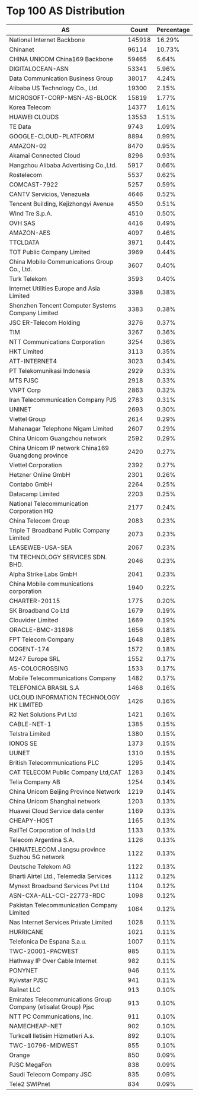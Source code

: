 # Top 100 AS Distribution
| AS | Count | Percentage |
|----|----|----|
| National Internet Backbone | 145918 | 16.29% |
| Chinanet | 96114 | 10.73% |
| CHINA UNICOM China169 Backbone | 59465 | 6.64% |
| DIGITALOCEAN-ASN | 53341 | 5.96% |
| Data Communication Business Group | 38017 | 4.24% |
| Alibaba US Technology Co., Ltd. | 19300 | 2.15% |
| MICROSOFT-CORP-MSN-AS-BLOCK | 15819 | 1.77% |
| Korea Telecom | 14377 | 1.61% |
| HUAWEI CLOUDS | 13553 | 1.51% |
| TE Data | 9743 | 1.09% |
| GOOGLE-CLOUD-PLATFORM | 8894 | 0.99% |
| AMAZON-02 | 8470 | 0.95% |
| Akamai Connected Cloud | 8296 | 0.93% |
| Hangzhou Alibaba Advertising Co.,Ltd. | 5917 | 0.66% |
| Rostelecom | 5537 | 0.62% |
| COMCAST-7922 | 5257 | 0.59% |
| CANTV Servicios, Venezuela | 4646 | 0.52% |
| Tencent Building, Kejizhongyi Avenue | 4550 | 0.51% |
| Wind Tre S.p.A. | 4510 | 0.50% |
| OVH SAS | 4416 | 0.49% |
| AMAZON-AES | 4097 | 0.46% |
| TTCLDATA | 3971 | 0.44% |
| TOT Public Company Limited | 3969 | 0.44% |
| China Mobile Communications Group Co., Ltd. | 3607 | 0.40% |
| Turk Telekom | 3593 | 0.40% |
| Internet Utilities Europe and Asia Limited | 3398 | 0.38% |
| Shenzhen Tencent Computer Systems Company Limited | 3383 | 0.38% |
| JSC ER-Telecom Holding | 3276 | 0.37% |
| TIM | 3267 | 0.36% |
| NTT Communications Corporation | 3254 | 0.36% |
| HKT Limited | 3113 | 0.35% |
| ATT-INTERNET4 | 3023 | 0.34% |
| PT Telekomunikasi Indonesia | 2929 | 0.33% |
| MTS PJSC | 2918 | 0.33% |
| VNPT Corp | 2863 | 0.32% |
| Iran Telecommunication Company PJS | 2783 | 0.31% |
| UNINET | 2693 | 0.30% |
| Viettel Group | 2614 | 0.29% |
| Mahanagar Telephone Nigam Limited | 2607 | 0.29% |
| China Unicom Guangzhou network | 2592 | 0.29% |
| China Unicom IP network China169 Guangdong province | 2420 | 0.27% |
| Viettel Corporation | 2392 | 0.27% |
| Hetzner Online GmbH | 2301 | 0.26% |
| Contabo GmbH | 2264 | 0.25% |
| Datacamp Limited | 2203 | 0.25% |
| National Telecommunication Corporation HQ | 2177 | 0.24% |
| China Telecom Group | 2083 | 0.23% |
| Triple T Broadband Public Company Limited | 2073 | 0.23% |
| LEASEWEB-USA-SEA | 2067 | 0.23% |
| TM TECHNOLOGY SERVICES SDN. BHD. | 2046 | 0.23% |
| Alpha Strike Labs GmbH | 2041 | 0.23% |
| China Mobile communications corporation | 1940 | 0.22% |
| CHARTER-20115 | 1775 | 0.20% |
| SK Broadband Co Ltd | 1679 | 0.19% |
| Clouvider Limited | 1669 | 0.19% |
| ORACLE-BMC-31898 | 1656 | 0.18% |
| FPT Telecom Company | 1648 | 0.18% |
| COGENT-174 | 1572 | 0.18% |
| M247 Europe SRL | 1552 | 0.17% |
| AS-COLOCROSSING | 1533 | 0.17% |
| Mobile Telecommunications Company | 1482 | 0.17% |
| TELEFONICA BRASIL S.A | 1468 | 0.16% |
| UCLOUD INFORMATION TECHNOLOGY HK LIMITED | 1426 | 0.16% |
| R2 Net Solutions Pvt Ltd | 1421 | 0.16% |
| CABLE-NET-1 | 1385 | 0.15% |
| Telstra Limited | 1380 | 0.15% |
| IONOS SE | 1373 | 0.15% |
| UUNET | 1310 | 0.15% |
| British Telecommunications PLC | 1295 | 0.14% |
| CAT TELECOM Public Company Ltd,CAT | 1283 | 0.14% |
| Telia Company AB | 1254 | 0.14% |
| China Unicom Beijing Province Network | 1219 | 0.14% |
| China Unicom Shanghai network | 1203 | 0.13% |
| Huawei Cloud Service data center | 1169 | 0.13% |
| CHEAPY-HOST | 1165 | 0.13% |
| RailTel Corporation of India Ltd | 1133 | 0.13% |
| Telecom Argentina S.A. | 1126 | 0.13% |
| CHINATELECOM Jiangsu province Suzhou 5G network | 1122 | 0.13% |
| Deutsche Telekom AG | 1122 | 0.13% |
| Bharti Airtel Ltd., Telemedia Services | 1112 | 0.12% |
| Mynext Broadband Services Pvt Ltd | 1104 | 0.12% |
| ASN-CXA-ALL-CCI-22773-RDC | 1098 | 0.12% |
| Pakistan Telecommunication Company Limited | 1064 | 0.12% |
| Nas Internet Services Private Limited | 1028 | 0.11% |
| HURRICANE | 1021 | 0.11% |
| Telefonica De Espana S.a.u. | 1007 | 0.11% |
| TWC-20001-PACWEST | 985 | 0.11% |
| Hathway IP Over Cable Internet | 982 | 0.11% |
| PONYNET | 946 | 0.11% |
| Kyivstar PJSC | 941 | 0.11% |
| Railnet LLC | 913 | 0.10% |
| Emirates Telecommunications Group Company (etisalat Group) Pjsc | 913 | 0.10% |
| NTT PC Communications, Inc. | 911 | 0.10% |
| NAMECHEAP-NET | 902 | 0.10% |
| Turkcell Iletisim Hizmetleri A.s. | 892 | 0.10% |
| TWC-10796-MIDWEST | 855 | 0.10% |
| Orange | 850 | 0.09% |
| PJSC MegaFon | 838 | 0.09% |
| Saudi Telecom Company JSC | 835 | 0.09% |
| Tele2 SWIPnet | 834 | 0.09% |
